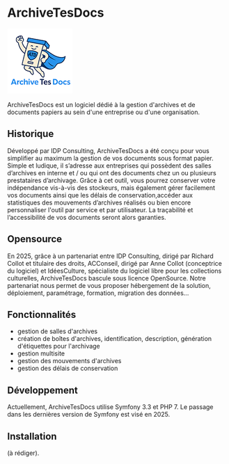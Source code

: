 # ArchiveTesDocs
![](web/img/Logo_Archive_Tes_Docs_150x150_2.png)

ArchiveTesDocs est un logiciel dédié à la gestion d'archives et de documents papiers au sein d'une entreprise ou d'une organisation.

## Historique

Développé par IDP Consulting, ArchiveTesDocs a été conçu pour vous simplifier au maximum la gestion de vos documents sous format papier. Simple et ludique, il s’adresse aux entreprises qui possèdent des salles d’archives en interne et / ou qui ont des documents chez un ou plusieurs prestataires d’archivage.
Grâce à cet outil, vous pourrez conserver votre indépendance vis-à-vis des stockeurs, mais également gérer facilement vos documents ainsi que les délais de conservation,accéder aux statistiques des mouvements d’archives réalisés ou bien encore personnaliser l'outil par service et par utilisateur. La traçabilité et l’accessibilité de vos documents seront alors garanties.

## Opensource

En 2025, grâce à un partenariat entre IDP Consulting, dirigé par Richard Collot et titulaire des droits, ACConseil, dirigé par Anne Collot (conceptrice du logiciel) et IdéesCulture, spécialiste du logiciel libre pour les collections culturelles, ArchiveTesDocs bascule sous licence OpenSource. 
Notre partenariat nous permet de vous proposer hébergement de la solution, déploiement, paramétrage, formation, migration des données...

## Fonctionnalités
- gestion de salles d'archives
- création de boîtes d'archives, identification, description, génération d'étiquettes pour l'archivage
- gestion multisite
- gestion des mouvements d'archives
- gestion des délais de conservation

## Développement
Actuellement, ArchiveTesDocs utilise Symfony 3.3 et PHP 7. Le passage dans les dernières version de Symfony est visé en 2025.

## Installation

(à rédiger).
